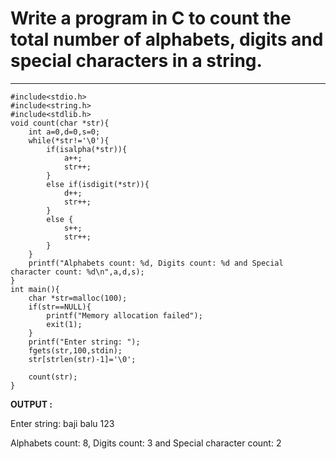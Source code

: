# Write a program in C to count the total number of alphabets, digits and special characters in a string.
-----

````
#include<stdio.h>
#include<string.h>
#include<stdlib.h>
void count(char *str){
    int a=0,d=0,s=0;
    while(*str!='\0'){
        if(isalpha(*str)){
            a++;
            str++;
        }
        else if(isdigit(*str)){
            d++;
            str++;
        }
        else {
            s++;
            str++;
        }
    }
    printf("Alphabets count: %d, Digits count: %d and Special character count: %d\n",a,d,s);
}
int main(){
    char *str=malloc(100);
    if(str==NULL){
        printf("Memory allocation failed");
        exit(1);
    }
    printf("Enter string: ");
    fgets(str,100,stdin);
    str[strlen(str)-1]='\0';

    count(str);
}
````

__OUTPUT :__

Enter string: baji balu 123

Alphabets count: 8, Digits count: 3 and Special character count: 2
